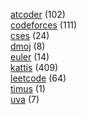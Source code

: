 [atcoder](https://github.com/terror/solutions/blob/master/atcoder) (102)<br/>
[codeforces](https://github.com/terror/solutions/blob/master/codeforces) (111)<br/>
[cses](https://github.com/terror/solutions/blob/master/cses) (24)<br/>
[dmoj](https://github.com/terror/solutions/blob/master/dmoj) (8)<br/>
[euler](https://github.com/terror/solutions/blob/master/euler) (14)<br/>
[kattis](https://github.com/terror/solutions/blob/master/kattis) (409)<br/>
[leetcode](https://github.com/terror/solutions/blob/master/leetcode) (64)<br/>
[timus](https://github.com/terror/solutions/blob/master/timus) (1)<br/>
[uva](https://github.com/terror/solutions/blob/master/uva) (7)<br/>
